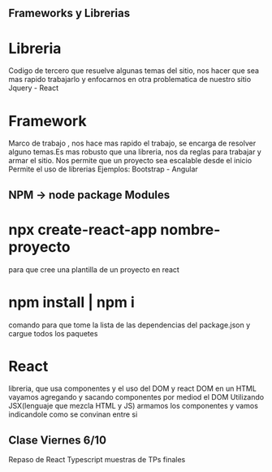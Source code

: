## Frameworks y Librerias

# Libreria 
Codigo de tercero que resuelve algunas temas del sitio, nos hacer que sea mas rapido trabajarlo y enfocarnos en otra problematica de nuestro sitio 
Jquery - React

# Framework

Marco de trabajo , nos hace mas rapido el trabajo, se encarga de resolver alguno temas.Es mas robusto que una libreria, nos da reglas para trabajar y armar el sitio.
Nos permite que un proyecto sea escalable desde el inicio
Permite el uso de librerias
Ejemplos:
Bootstrap - Angular 

## NPM -> node package Modules

# npx create-react-app nombre-proyecto
para que cree una plantilla de un proyecto en react

# npm install | npm i

comando para que tome la lista de las dependencias del package.json y cargue todos los paquetes

# React
libreria, que usa componentes y el uso del DOM y react DOM
en un HTML vayamos agregando y sacando componentes por mediod el DOM 
Utilizando JSX(lenguaje que mezcla HTML y JS) armamos los componentes y vamos indicandole como se convinan entre si

## Clase Viernes 6/10

Repaso de React
Typescript
muestras de TPs finales 